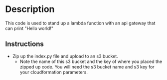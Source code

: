 # Description
This code is used to stand up a lambda function with an api gateway that can print "Hello world!"

## Instructions
- Zip up the index.py file and upload to an s3 bucket.
    - Note the name of this s3 bucket and the key of where you placed the zipped up code. You will need the s3 bucket name and s3 key for your cloudformation parameters.
